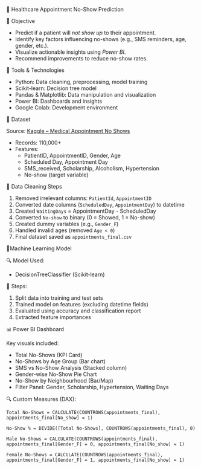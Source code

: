 🏥 Healthcare Appointment No-Show Prediction 

📌 Objective

- Predict if a patient will *not show up* to their appointment.
- Identify key factors influencing no-shows (e.g., SMS reminders, age, gender, etc.).
- Visualize actionable insights using *Power BI*.
- Recommend improvements to reduce no-show rates.

 🧰 Tools & Technologies

- Python: Data cleaning, preprocessing, model training
- Scikit-learn: Decision tree model
- Pandas & Matplotlib: Data manipulation and visualization
- Power BI: Dashboards and insights
- Google Colab: Development environment

 📁 Dataset

Source: [Kaggle – Medical Appointment No Shows](https://www.kaggle.com/datasets/joniarroba/noshowappointments)

- Records: 110,000+
- Features:
  - PatientID, AppointmentID, Gender, Age
  - Scheduled Day, Appointment Day
  - SMS_received, Scholarship, Alcoholism, Hypertension
  - No-show (target variable)

 🧼 Data Cleaning Steps

1. Removed irrelevant columns: `PatientId`, `AppointmentID`
2. Converted date columns (`ScheduledDay`, `AppointmentDay`) to datetime
3. Created `WaitingDays` = AppointmentDay - ScheduledDay
4. Converted `No-show` to binary (0 = Showed, 1 = No-show)
5. Created dummy variables (e.g., `Gender_F`)
6. Handled invalid ages (removed `Age < 0`)
7. Final dataset saved as `appointments_final.csv`



 🤖Machine Learning Model

 🔍 Model Used:
- DecisionTreeClassifier (Scikit-learn)

 🧪 Steps:
1. Split data into training and test sets
2. Trained model on features (excluding datetime fields)
3. Evaluated using accuracy and classification report
4. Extracted feature importances


 📊 Power BI Dashboard

Key visuals included:
- Total No-Shows (KPI Card)
- No-Shows by Age Group (Bar chart)
- SMS vs No-Show Analysis (Stacked column)
- Gender-wise No-Show Pie Chart
- No-Show by Neighbourhood (Bar/Map)
- Filter Panel: Gender, Scholarship, Hypertension, Waiting Days

 🔍 Custom Measures (DAX):
```dax
Total No-Shows = CALCULATE(COUNTROWS(appointments_final), appointments_final[No_show] = 1)

No-Show % = DIVIDE([Total No-Shows], COUNTROWS(appointments_final), 0)

Male No-Shows = CALCULATE(COUNTROWS(appointments_final), appointments_final[Gender_F] = 0, appointments_final[No_show] = 1)

Female No-Shows = CALCULATE(COUNTROWS(appointments_final), appointments_final[Gender_F] = 1, appointments_final[No_show] = 1)
